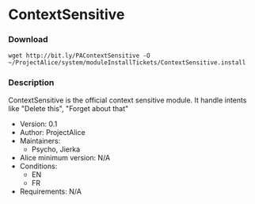 # ContextSensitive

### Download
`wget http://bit.ly/PAContextSensitive -O ~/ProjectAlice/system/moduleInstallTickets/ContextSensitive.install`

### Description
ContextSensitive is the official context sensitive module. It handle intents like "Delete this", "Forget about that"

- Version: 0.1
- Author: ProjectAlice
- Maintainers:
  - Psycho, Jierka
- Alice minimum version: N/A
- Conditions:
  - EN
  - FR
- Requirements: N/A

